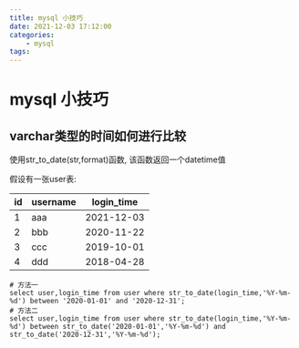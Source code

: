 ```yaml
---
title: mysql 小技巧
date: 2021-12-03 17:12:00
categories:
    - mysql
tags:
---
```


# mysql 小技巧

## varchar类型的时间如何进行比较

使用str_to_date(str,format)函数, 该函数返回一个datetime值

假设有一张user表:

| id   | username | login_time |
| ---- | -------- | ---------- |
| 1    | aaa      | 2021-12-03 |
| 2    | bbb      | 2020-11-22 |
| 3    | ccc      | 2019-10-01 |
| 4    | ddd      | 2018-04-28 |

```mysql
# 方法一
select user,login_time from user where str_to_date(login_time,'%Y-%m-%d') between '2020-01-01' and '2020-12-31';
# 方法二
select user,login_time from user where str_to_date(login_time,'%Y-%m-%d') between str_to_date('2020-01-01','%Y-%m-%d') and str_to_date('2020-12-31','%Y-%m-%d');
```

